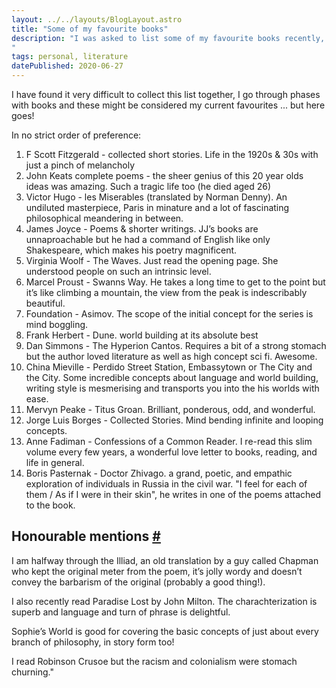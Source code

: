 ```yaml
---
layout: ../../layouts/BlogLayout.astro
title: "Some of my favourite books"
description: "I was asked to list some of my favourite books recently, so I compiled the following list, which is very loose and still might be missing some of my favourites!
"
tags: personal, literature
datePublished: 2020-06-27
---
```

I have found it very difficult to collect this list together, I go through phases with books and these might be considered my current favourites ... but here goes!

In no strict order of preference:

1.  F Scott Fitzgerald - collected short stories. Life in the 1920s & 30s with just a pinch of melancholy
2.  John Keats complete poems - the sheer genius of this 20 year olds ideas was amazing. Such a tragic life too (he died aged 26)
3.  Victor Hugo - les Miserables (translated by Norman Denny). An undiluted masterpiece, Paris in minature and a lot of fascinating philosophical meandering in between.
4.  James Joyce - Poems & shorter writings. JJ’s books are unnaproachable but he had a command of English like only Shakespeare, which makes his poetry magnificent.
5.  Virginia Woolf - The Waves. Just read the opening page. She understood people on such an intrinsic level.
6.  Marcel Proust - Swanns Way. He takes a long time to get to the point but it’s like climbing a mountain, the view from the peak is indescribably beautiful.
7.  Foundation - Asimov. The scope of the initial concept for the series is mind boggling.
8.  Frank Herbert - Dune. world building at its absolute best
9.  Dan Simmons - The Hyperion Cantos. Requires a bit of a strong stomach but the author loved literature as well as high concept sci fi. Awesome.
10.  China Mieville - Perdido Street Station, Embassytown or The City and the City. Some incredible concepts about language and world building, writing style is mesmerising and transports you into the his worlds with ease.
11.  Mervyn Peake - Titus Groan. Brilliant, ponderous, odd, and wonderful.
12.  Jorge Luis Borges - Collected Stories. Mind bending infinite and looping concepts.
13.  Anne Fadiman - Confessions of a Common Reader. I re-read this slim volume every few years, a wonderful love letter to books, reading, and life in general.
14.  Boris Pasternak - Doctor Zhivago. a grand, poetic, and empathic exploration of individuals in Russia in the civil war. "I feel for each of them / As if I were in their skin", he writes in one of the poems attached to the book.

## Honourable mentions [#](https://deliciousreverie.co.uk/posts/favourite-books/#honourable-mentions)

I am halfway through the Illiad, an old translation by a guy called Chapman who kept the original meter from the poem, it’s jolly wordy and doesn’t convey the barbarism of the original (probably a good thing!).

I also recently read Paradise Lost by John Milton. The charachterization is superb and language and turn of phrase is delightful.

Sophie’s World is good for covering the basic concepts of just about every branch of philosophy, in story form too!

I read Robinson Crusoe but the racism and colonialism were stomach churning."
